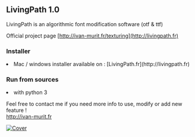 ## LivingPath 1.0
LivingPath is an algorithmic font modification software (otf & ttf)

Official project page [http://ivan-murit.fr/texturing](http://livingpath.fr)

### Installer
<li>Mac / windows installer available on : [LivingPath.fr](http://livingpath.fr)</li>

### Run from sources
<li>with python 3</li>

Feel free to contact me if you need more info to use, modify or add new feature !<br/>
http://ivan-murit.fr



[![Cover](https://github.com/user-attachments/assets/16e78526-842c-4dbb-93e1-23544c3bf757)](http://http://livingpath.fr)<br/>



</br>
</br>
</br>
